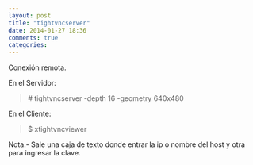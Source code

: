 ```yaml
---
layout: post
title: "tightvncserver"
date: 2014-01-27 18:36
comments: true
categories: 
---
```

Conexión remota.

En el Servidor: 

>\# tightvncserver -depth 16 -geometry 640x480

En el Cliente: 

>$ xtightvncviewer 

Nota.- Sale una caja de texto donde entrar la ip o nombre del host y otra para ingresar la clave. 


